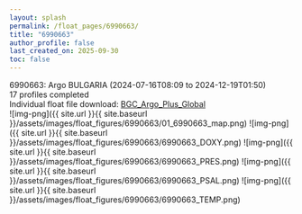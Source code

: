 ```yaml
---
layout: splash
permalink: /float_pages/6990663/
title: "6990663"
author_profile: false
last_created_on: 2025-09-30
toc: false
---
```

 
6990663: Argo BULGARIA (2024-07-16T08:09 to 2024-12-19T01:50)\
17 profiles completed\
Individual float file download: [BGC_Argo_Plus_Global](https://ftp.soest.hawaii.edu/bgc_argo_plus/Individual_Floats/outliers_removed/6990663_Sprof_processed.nc)\
![img-png]({{ site.url }}{{ site.baseurl }}/assets/images/float_figures/6990663/01_6990663_map.png)
![img-png]({{ site.url }}{{ site.baseurl }}/assets/images/float_figures/6990663/6990663_DOXY.png)
![img-png]({{ site.url }}{{ site.baseurl }}/assets/images/float_figures/6990663/6990663_PRES.png)
![img-png]({{ site.url }}{{ site.baseurl }}/assets/images/float_figures/6990663/6990663_PSAL.png)
![img-png]({{ site.url }}{{ site.baseurl }}/assets/images/float_figures/6990663/6990663_TEMP.png)

